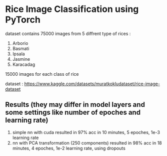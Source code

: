 # Rice Image Classification using PyTorch

dataset contains 75000 images from 5 diffrent type of rices :

1. Arborio
2. Basmati
3. Ipsala
4. Jasmine
5. Karacadag

15000 images for each class of rice

dataset : https://www.kaggle.com/datasets/muratkokludataset/rice-image-dataset

## Results (they may differ in model layers and some settings like number of epoches and learning rate)

1. simple nn with cuda resulted in 97% acc in 10 minutes, 5 epoches, 1e-3 learning rate
2. nn with PCA transformation (250 components) resulted in 98% acc in 18 minutes, 4 epoches, 1e-2 learning rate, using dropouts
